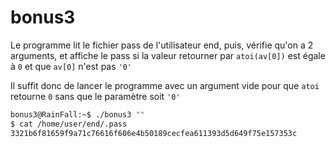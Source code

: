 # bonus3

Le programme lit le fichier pass de l'utilisateur end, puis, vérifie qu'on a 2 arguments, et affiche le pass si la valeur retourner par `atoi(av[0])` est égale à `0` et que `av[0]` n'est pas `'0'`

Il suffit donc de lancer le programme avec un argument vide pour que `atoi` retourne `0` sans que le paramètre soit `'0'`

```bash
bonus3@RainFall:~$ ./bonus3 ""
$ cat /home/user/end/.pass
3321b6f81659f9a71c76616f606e4b50189cecfea611393d5d649f75e157353c
```